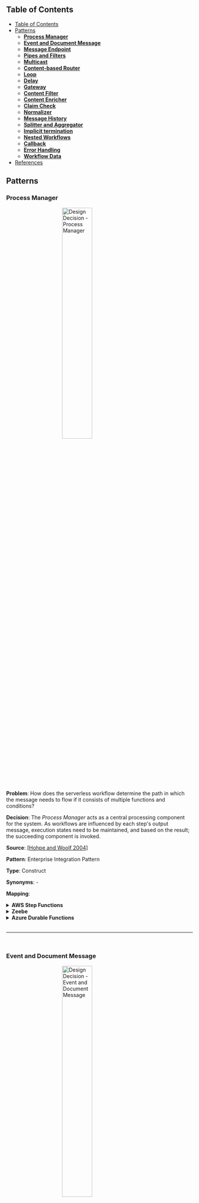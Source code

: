 <style>
img
{
    display:block;
    float:none;
    margin-left:auto;
    margin-right:auto;
    width:40%;
}

iframe
{
    width:100%;
    height:100%;
    background: whitesmoke;
}
</style>
<link href="prism.css" rel="stylesheet" />
<script src="prism.js"></script>

## Table of Contents
- [Table of Contents](#table-of-contents)
- [Patterns](#patterns)
  - [**Process Manager**](#process-manager)
  - [**Event and Document Message**](#event-and-document-message)
  - [**Message Endpoint**](#message-endpoint)
  - [**Pipes and Filters**](#pipes-and-filters)
  - [**Multicast**](#multicast)
  - [**Content-based Router**](#content-based-router)
  - [**Loop**](#loop)
  - [**Delay**](#delay)
  - [**Gateway**](#gateway)
  - [**Content Filter**](#content-filter)
  - [**Content Enricher**](#content-enricher)
  - [**Claim Check**](#claim-check)
  - [**Normalizer**](#normalizer)
  - [**Message History**](#message-history)
  - [**Splitter and Aggregator**](#splitter-and-aggregator)
  - [**Implicit termination**](#implicit-termination)
  - [**Nested Workflows**](#nested-workflows)
  - [**Callback**](#callback)
  - [**Error Handling**](#error-handling)
  - [**Workflow Data**](#workflow-data)
- [References](#references)

## Patterns

### **Process Manager**

![Design Decision - Process Manager](images/Design_decisions_process_manager.png)

**Problem**: How does the serverless workflow determine the path in which the message needs to flow if it consists of multiple functions and conditions?

**Decision**: The _Process Manager_ acts as a central processing component for the system. As workflows are influenced by each step's output message, execution states need to be maintained, and based on the result; the succeeding component is invoked.

**Source**: [[Hohpe and Woolf 2004]](#1)

**Pattern**: Enterprise Integration Pattern

**Type**: Construct

**Synonyms**: -

**Mapping**:

<details>
<summary><b>AWS Step Functions</b></summary>
<!-- <iframe src="aws_step_functions\process_manager.html"></iframe> -->
States can be orchestrated using ASF State Machine.
<br/>
<div>
    <img src="./images/aws_mapping_process_manager.png" alt="Process Manager" style="
    height: 300px;
    width: 200px;
">
</div>
<br/>
<b>ASF snippet</b>:
<br/>
<pre>
  <code>
    {
    "Comment": "ASF Template",
    "StartAt": "Function",
    "States": {
        "Function": {
        "Type": "Pass",
        "End": true
        }
    }
    }
  </code>
</pre>
</details>

<details>
<summary><b>Zeebe</b></summary>
The "Process Manager" pattern for Zeebe is the broker coordinating the various tasks in the workflow. Here the various tasks are associated with their corresponding hosted function.
<br/>
<div>
    <img src="./images/zeebe_mapping_process_manager.png" alt="Process Manager">
</div>
</details>

<details>
<summary><b>Azure Durable Functions</b></summary>
Here the message routing "Process Manager" pattern for ADF is presented. Here the various functions are orchestrated using the primary Orchestration Function.
<br/>
<div>
    <img src="./images/adf_mapping_process_manager.png" alt="Process Manager">
</div>
</details>

<br />

----

<br />

### **Event and Document Message**

![Design Decision - Event and Document Message](images/Design_decisions_event_document_message.png)

**Problem**: How can the serverless workflow and its involved functions be executed/triggered?

**Decision**: External services or clients can invoke the serverless data processing workflow by an _Event Message_. Furthermore, _Event Messages_ can be used to invoke other workflows or services. As functions are considered a black box, the _Document Message_ containing the data structure message is the most optimum choice when communicating between internal states/functions.

**Source**: [[Hohpe and Woolf 2004]](#1)

**Pattern**: Enterprise Integration Pattern

**Type**: Construct

**Synonyms**: -

**Mapping**:

<details>
<summary><b>AWS Step Functions</b></summary>
ASF can be triggered using an event message via the API Gateway<sup><a href="#1" id="1">1</a></sup>. The various states in ASF are traversed using a document message that is a JSON structured message.
<br/>
<div>
    <img src="./images/aws_mapping_event_document_message.png" alt="Event Document Message">
</div>
</details>

<details>
<summary><b>Zeebe</b></summary>
In Zeebe, the Event and Document message constructs invoke the workflow and handle the internal communication between elements, respectively. A client can invoke the intermediatory Zeebe client, which in turn invokes the BPMN 2.0 Zeebe workflow via gRPC. Internally, the workflow uses variables and JSON messages to interact with the states.
<br/>
<div>
    <img src="./images/zeebe_mapping_event_document_message.png" alt="Event Document Message">
</div>
</details>

<details>
<summary><b>Azure Durable Functions</b></summary>
In ADF, the Event message construct invokes the orchestration function, and the Document message handles the internal message communication between the functions.
<br/>
<div>
    <img src="./images/adf_mapping_event_document_message.png" alt="Event Document Message">
</div>
</details>

<br />

----

<br />

### **Message Endpoint**

![Design Decision - Message Endpoint](images/Design_decisions_event_document_message.png)

**Problem**: How are various functions in a serverless workflow connected?

**Decision**: With the _Message Endpoint_ construct, the various functions do not need to be aware of the message formats, channel, or other functions present in the serverless workflow. The functions only need to be mindful that they will receive requests, and it just needs to process and send the acknowledgment/response back to the system

**Source**: [[Hohpe and Woolf 2004]](#1)

**Pattern**: Enterprise Integration Pattern

**Type**: Construct

**Synonyms**: -

**Mapping**:

<details>
<summary><b>AWS Step Functions</b></summary>
ASF can be triggered using an event message via the API Gateway<sup><a href="#1" id="1">1</a></sup>. The various states in ASF are traversed using a document message that is a JSON structured message.
<br/>
<div>
    <img src="./images/aws_mapping_event_document_message.png" alt="Event Document Message">
</div>
</details>

<details>
<summary><b>Zeebe</b></summary>
In Zeebe, the Event and Document message constructs invoke the workflow and handle the internal communication between elements, respectively. A client can invoke the intermediatory Zeebe client, which in turn invokes the BPMN 2.0 Zeebe workflow via gRPC. Internally, the workflow uses variables and JSON messages to interact with the states.
<br/>
<div>
    <img src="./images/zeebe_mapping_event_document_message.png" alt="Event Document Message">
</div>
</details>

<details>
<summary><b>Azure Durable Functions</b></summary>
In ADF, the Event message construct invokes the orchestration function, and the Document message handles the internal message communication between the functions.
<br/>
<div>
    <img src="./images/adf_mapping_event_document_message.png" alt="Event Document Message">
</div>
</details>

<br />

----

<br />

### **Pipes and Filters**

![Design Decision - Pipes and Filters](images/Design_decisions_event_document_message.png)

**Problem**: How to decompose a task that performs complex processing into a series of separate elements that can be reused?

**Decision**: _Pipes and Filters_ help in implementing complex processing in a granular, independent, resilient and sequential manner. Moreover, the fundamental building blocks of serverless workflows are functions, and each function in the pipeline is generally responsible for small transactions making this pattern style optimum.

**Source**: [[Hohpe and Woolf 2004]](#1)

**Pattern**: Enterprise Integration Pattern

**Type**: Construct

**Synonyms**: Sequence, Sequential routing, Serial Routing

**Mapping**:

<details>
<summary><b>AWS Step Functions</b></summary>
ASF can be triggered using an event message via the API Gateway<sup><a href="#1" id="1">1</a></sup>. The various states in ASF are traversed using a document message that is a JSON structured message.
<br/>
<div>
    <img src="./images/aws_mapping_event_document_message.png" alt="Event Document Message">
</div>
</details>

<details>
<summary><b>Zeebe</b></summary>
In Zeebe, the Event and Document message constructs invoke the workflow and handle the internal communication between elements, respectively. A client can invoke the intermediatory Zeebe client, which in turn invokes the BPMN 2.0 Zeebe workflow via gRPC. Internally, the workflow uses variables and JSON messages to interact with the states.
<br/>
<div>
    <img src="./images/zeebe_mapping_event_document_message.png" alt="Event Document Message">
</div>
</details>

<details>
<summary><b>Azure Durable Functions</b></summary>
In ADF, the Event message construct invokes the orchestration function, and the Document message handles the internal message communication between the functions.
<br/>
<div>
    <img src="./images/adf_mapping_event_document_message.png" alt="Event Document Message">
</div>
</details>

<br />

----

<br />

### **Multicast**

![Design Decision - Multicast](images/Design_decisions_event_document_message.png)

**Problem**: How will the serverless workflow route the same message to several endpoints and process them differently?

**Decision**: A _Multicast_ pattern is used to model the execution of parallel flows/concurrency by sending a copy of the same message to multiple recipients without checking any conditions. Here all outgoing flows are executed at the same time.

**Source**: [[Ibsen and Anstey 2010]](#2)

**Pattern**: Enterprise Integration Pattern

**Type**: Control Flow

**Synonyms**: Parallel Split, AND-Split, Parallel Routing, Fork

**Mapping**:

<details>
<summary><b>AWS Step Functions</b></summary>
ASF can be triggered using an event message via the API Gateway<sup><a href="#1" id="1">1</a></sup>. The various states in ASF are traversed using a document message that is a JSON structured message.
<br/>
<div>
    <img src="./images/aws_mapping_event_document_message.png" alt="Event Document Message">
</div>
</details>

<details>
<summary><b>Zeebe</b></summary>
In Zeebe, the Event and Document message constructs invoke the workflow and handle the internal communication between elements, respectively. A client can invoke the intermediatory Zeebe client, which in turn invokes the BPMN 2.0 Zeebe workflow via gRPC. Internally, the workflow uses variables and JSON messages to interact with the states.
<br/>
<div>
    <img src="./images/zeebe_mapping_event_document_message.png" alt="Event Document Message">
</div>
</details>

<details>
<summary><b>Azure Durable Functions</b></summary>
In ADF, the Event message construct invokes the orchestration function, and the Document message handles the internal message communication between the functions.
<br/>
<div>
    <img src="./images/adf_mapping_event_document_message.png" alt="Event Document Message">
</div>
</details>

<br />

----

<br />

### **Content-based Router**

![Design Decision - Content-based Router](images/Design_decisions_event_document_message.png)

**Problem**: Functions must be orchestrated to adhere to a process flow to generate an error-free/desired output. How can the messages be routed to the correct workflow execution path within the workflow based on the message content?

**Decision**:  A _Content-based Router_ helps in controlling the workflow based on the message content. Each outgoing flow connected from the router corresponds to a condition, and the flow with the satisfied condition is traversed. Based on the condition, one or many flows can be traversed. In this pattern, the router examines the message content using numerous criteria like fields, values, and conditions before routing to the appropriate path.

**Source**: [[Hohpe and Woolf 2004]](#1)

**Pattern**: Enterprise Integration Pattern

**Type**: Control Flow

**Synonyms**: Exclusive Choice, XOR-Split, Conditional Routing, Switch, Decision, Selection and OR-Split

**Mapping**:

<details>
<summary><b>AWS Step Functions</b></summary>
ASF can be triggered using an event message via the API Gateway<sup><a href="#1" id="1">1</a></sup>. The various states in ASF are traversed using a document message that is a JSON structured message.
<br/>
<div>
    <img src="./images/aws_mapping_event_document_message.png" alt="Event Document Message">
</div>
</details>

<details>
<summary><b>Zeebe</b></summary>
In Zeebe, the Event and Document message constructs invoke the workflow and handle the internal communication between elements, respectively. A client can invoke the intermediatory Zeebe client, which in turn invokes the BPMN 2.0 Zeebe workflow via gRPC. Internally, the workflow uses variables and JSON messages to interact with the states.
<br/>
<div>
    <img src="./images/zeebe_mapping_event_document_message.png" alt="Event Document Message">
</div>
</details>

<details>
<summary><b>Azure Durable Functions</b></summary>
In ADF, the Event message construct invokes the orchestration function, and the Document message handles the internal message communication between the functions.
<br/>
<div>
    <img src="./images/adf_mapping_event_document_message.png" alt="Event Document Message">
</div>
</details>

<br />

----

<br />

### **Loop**

![Design Decision - Loop](images/Design_decisions_event_document_message.png)

**Problem**: In a serverless workflow, certain functions have to be executed multiple times to produce the desired outcome. How can the workflow orchestrate a function to be reused when it needs to be triggered recursively?

**Decision**:  The _Loop_ pattern is used to loop through the function multiple times

**Source**: [[Ibsen and Anstey 2010]](#2)

**Pattern**: Enterprise Integration Pattern

**Type**: Control Flow

**Synonyms**: Arbitrary Cycles, Iteration, Cycle

**Mapping**:

<details>
<summary><b>AWS Step Functions</b></summary>
ASF can be triggered using an event message via the API Gateway<sup><a href="#1" id="1">1</a></sup>. The various states in ASF are traversed using a document message that is a JSON structured message.
<br/>
<div>
    <img src="./images/aws_mapping_event_document_message.png" alt="Event Document Message">
</div>
</details>

<details>
<summary><b>Zeebe</b></summary>
In Zeebe, the Event and Document message constructs invoke the workflow and handle the internal communication between elements, respectively. A client can invoke the intermediatory Zeebe client, which in turn invokes the BPMN 2.0 Zeebe workflow via gRPC. Internally, the workflow uses variables and JSON messages to interact with the states.
<br/>
<div>
    <img src="./images/zeebe_mapping_event_document_message.png" alt="Event Document Message">
</div>
</details>

<details>
<summary><b>Azure Durable Functions</b></summary>
In ADF, the Event message construct invokes the orchestration function, and the Document message handles the internal message communication between the functions.
<br/>
<div>
    <img src="./images/adf_mapping_event_document_message.png" alt="Event Document Message">
</div>
</details>

<br />

----

<br />

### **Delay**

![Design Decision - Delay](images/Design_decisions_event_document_message.png)

**Problem**: There are situations during a workflow execution when it needs to be paused or delayed to wait for a response/acknowledgment from an external system. How can the workflow incorporate a delay or wait?

**Decision**:  The _Delay_ pattern helps in waiting or delaying a function from executing. The delay/wait can be configured by setting a time/period.

**Source**: [[Ibsen and Anstey 2010]](#2)

**Pattern**: Enterprise Integration Pattern

**Type**: Control Flow

**Synonyms**: -

**Mapping**:

<details>
<summary><b>AWS Step Functions</b></summary>
ASF can be triggered using an event message via the API Gateway<sup><a href="#1" id="1">1</a></sup>. The various states in ASF are traversed using a document message that is a JSON structured message.
<br/>
<div>
    <img src="./images/aws_mapping_event_document_message.png" alt="Event Document Message">
</div>
</details>

<details>
<summary><b>Zeebe</b></summary>
In Zeebe, the Event and Document message constructs invoke the workflow and handle the internal communication between elements, respectively. A client can invoke the intermediatory Zeebe client, which in turn invokes the BPMN 2.0 Zeebe workflow via gRPC. Internally, the workflow uses variables and JSON messages to interact with the states.
<br/>
<div>
    <img src="./images/zeebe_mapping_event_document_message.png" alt="Event Document Message">
</div>
</details>

<details>
<summary><b>Azure Durable Functions</b></summary>
In ADF, the Event message construct invokes the orchestration function, and the Document message handles the internal message communication between the functions.
<br/>
<div>
    <img src="./images/adf_mapping_event_document_message.png" alt="Event Document Message">
</div>
</details>

<br />

----

<br />

### **Gateway**

![Design Decision - Gateway](images/Design_decisions_event_document_message.png)

**Problem**: Business and operational/implementation logic must be as decoupled as possible to allow core business logic to remain simple?

**Decision**:  The ingestion and output logic need to be encapsulated in separate functions with the help of _Message Gateway_ pattern and this pattern also helps in dividing messaging-specific implementation from the business logic code.

**Source**: [[Hohpe and Woolf 2004]](#1)

**Pattern**: Enterprise Integration Pattern

**Type**: Function Specific

**Synonyms**: -

**Mapping**:

<details>
<summary><b>AWS Step Functions</b></summary>
ASF can be triggered using an event message via the API Gateway<sup><a href="#1" id="1">1</a></sup>. The various states in ASF are traversed using a document message that is a JSON structured message.
<br/>
<div>
    <img src="./images/aws_mapping_event_document_message.png" alt="Event Document Message">
</div>
</details>

<details>
<summary><b>Zeebe</b></summary>
In Zeebe, the Event and Document message constructs invoke the workflow and handle the internal communication between elements, respectively. A client can invoke the intermediatory Zeebe client, which in turn invokes the BPMN 2.0 Zeebe workflow via gRPC. Internally, the workflow uses variables and JSON messages to interact with the states.
<br/>
<div>
    <img src="./images/zeebe_mapping_event_document_message.png" alt="Event Document Message">
</div>
</details>

<details>
<summary><b>Azure Durable Functions</b></summary>
In ADF, the Event message construct invokes the orchestration function, and the Document message handles the internal message communication between the functions.
<br/>
<div>
    <img src="./images/adf_mapping_event_document_message.png" alt="Event Document Message">
</div>
</details>

<br />

----

<br />

### **Content Filter**

![Design Decision - Content Filter](images/Design_decisions_event_document_message.png)

**Problem**: How can the workflow simplify dealing with large messages and transmit only the essential data to the required functions?

**Decision**:  The _Content Filter_ pattern simplifies the structure of the messages by removing irrelevant data.

**Source**: [[Hohpe and Woolf 2004]](#1)

**Pattern**: Enterprise Integration Pattern

**Type**: Function Specific

**Synonyms**: -

**Mapping**:

<details>
<summary><b>AWS Step Functions</b></summary>
ASF can be triggered using an event message via the API Gateway<sup><a href="#1" id="1">1</a></sup>. The various states in ASF are traversed using a document message that is a JSON structured message.
<br/>
<div>
    <img src="./images/aws_mapping_event_document_message.png" alt="Event Document Message">
</div>
</details>

<details>
<summary><b>Zeebe</b></summary>
In Zeebe, the Event and Document message constructs invoke the workflow and handle the internal communication between elements, respectively. A client can invoke the intermediatory Zeebe client, which in turn invokes the BPMN 2.0 Zeebe workflow via gRPC. Internally, the workflow uses variables and JSON messages to interact with the states.
<br/>
<div>
    <img src="./images/zeebe_mapping_event_document_message.png" alt="Event Document Message">
</div>
</details>

<details>
<summary><b>Azure Durable Functions</b></summary>
In ADF, the Event message construct invokes the orchestration function, and the Document message handles the internal message communication between the functions.
<br/>
<div>
    <img src="./images/adf_mapping_event_document_message.png" alt="Event Document Message">
</div>
</details>

<br />

----

<br />

### **Content Enricher**

![Design Decision - Content Enricher](images/Design_decisions_event_document_message.png)

**Problem**: How can the workflow fetch additional data required by the functions to process the message?

**Decision**:  The _Content Enricher_ pattern accesses external data source and augments the original message with the missing information.

**Source**: [[Hohpe and Woolf 2004]](#1)

**Pattern**: Enterprise Integration Pattern

**Type**: Function Specific

**Synonyms**: -

**Mapping**:

<details>
<summary><b>AWS Step Functions</b></summary>
ASF can be triggered using an event message via the API Gateway<sup><a href="#1" id="1">1</a></sup>. The various states in ASF are traversed using a document message that is a JSON structured message.
<br/>
<div>
    <img src="./images/aws_mapping_event_document_message.png" alt="Event Document Message">
</div>
</details>

<details>
<summary><b>Zeebe</b></summary>
In Zeebe, the Event and Document message constructs invoke the workflow and handle the internal communication between elements, respectively. A client can invoke the intermediatory Zeebe client, which in turn invokes the BPMN 2.0 Zeebe workflow via gRPC. Internally, the workflow uses variables and JSON messages to interact with the states.
<br/>
<div>
    <img src="./images/zeebe_mapping_event_document_message.png" alt="Event Document Message">
</div>
</details>

<details>
<summary><b>Azure Durable Functions</b></summary>
In ADF, the Event message construct invokes the orchestration function, and the Document message handles the internal message communication between the functions.
<br/>
<div>
    <img src="./images/adf_mapping_event_document_message.png" alt="Event Document Message">
</div>
</details>

<br />

----

<br />

### **Claim Check**

![Design Decision - Claim Check](images/Design_decisions_event_document_message.png)

**Problem**: Functions that pass large payloads of data within the workflow can be terminated due to size limitations. How will the communication between functions be handled when large messages need to be passed within the workflow?

**Decision**:  Large fields are temporarily filtered in the source function and enriched in the destination function using the _Claim Check_ pattern. The payload is stored in a persistent store, and a _Claim Check_ is passed to the target component. Internally, _Claim Check_ uses the _Content Filter_ and _Content Enricher_ pattern. The _Content Filter_ pattern removes insignificant data from an output message leaving only essential information, thus simplifying its structure. The target function then uses the _Content Enricher_ pattern to augment the received message with the missing information, usually with the help of an external data source.

**Source**: [[Hohpe and Woolf 2004]](#1)

**Pattern**: Enterprise Integration Pattern

**Type**: Function Specific

**Synonyms**: -

**Mapping**:

<details>
<summary><b>AWS Step Functions</b></summary>
ASF can be triggered using an event message via the API Gateway<sup><a href="#1" id="1">1</a></sup>. The various states in ASF are traversed using a document message that is a JSON structured message.
<br/>
<div>
    <img src="./images/aws_mapping_event_document_message.png" alt="Event Document Message">
</div>
</details>

<details>
<summary><b>Zeebe</b></summary>
In Zeebe, the Event and Document message constructs invoke the workflow and handle the internal communication between elements, respectively. A client can invoke the intermediatory Zeebe client, which in turn invokes the BPMN 2.0 Zeebe workflow via gRPC. Internally, the workflow uses variables and JSON messages to interact with the states.
<br/>
<div>
    <img src="./images/zeebe_mapping_event_document_message.png" alt="Event Document Message">
</div>
</details>

<details>
<summary><b>Azure Durable Functions</b></summary>
In ADF, the Event message construct invokes the orchestration function, and the Document message handles the internal message communication between the functions.
<br/>
<div>
    <img src="./images/adf_mapping_event_document_message.png" alt="Event Document Message">
</div>
</details>

<br />

----

<br />

### **Normalizer**

![Design Decision - Normalizer](images/Design_decisions_event_document_message.png)

**Problem**: How can the output from each terminal function in the workflow branches be normalized, which otherwise would require having an additional normalization function?

**Decision**:  The _Normalizer_ pattern helps solve this problem by ensuring that the messages produced from any branch confirm with a standard format that is understandable by the recipient component. In this pattern, each message is passed through a custom message translator so that the resulting messages match a standard format. Hence this pattern helps in preventing the creation and invoking of additional functions to handle this scenario.

**Source**: [[Hohpe and Woolf 2004]](#1)

**Pattern**: Enterprise Integration Pattern

**Type**: Function Specific

**Synonyms**: -

**Mapping**:

<details>
<summary><b>AWS Step Functions</b></summary>
ASF can be triggered using an event message via the API Gateway<sup><a href="#1" id="1">1</a></sup>. The various states in ASF are traversed using a document message that is a JSON structured message.
<br/>
<div>
    <img src="./images/aws_mapping_event_document_message.png" alt="Event Document Message">
</div>
</details>

<details>
<summary><b>Zeebe</b></summary>
In Zeebe, the Event and Document message constructs invoke the workflow and handle the internal communication between elements, respectively. A client can invoke the intermediatory Zeebe client, which in turn invokes the BPMN 2.0 Zeebe workflow via gRPC. Internally, the workflow uses variables and JSON messages to interact with the states.
<br/>
<div>
    <img src="./images/zeebe_mapping_event_document_message.png" alt="Event Document Message">
</div>
</details>

<details>
<summary><b>Azure Durable Functions</b></summary>
In ADF, the Event message construct invokes the orchestration function, and the Document message handles the internal message communication between the functions.
<br/>
<div>
    <img src="./images/adf_mapping_event_document_message.png" alt="Event Document Message">
</div>
</details>

<br />

----

<br />

### **Message History**

![Design Decision - Message History](images/Design_decisions_event_document_message.png)

**Problem**: How can we effectively analyze and debug the flow of messages in a loosely coupled and granular system?

**Decision**:  The primary purpose of employing a serverless paradigm is to build loosely coupled and granular systems. However, building such systems induces the complexity of debugging and traceability as it is not intuitively possible to comprehend the flow of the message. This problem can be solved using the _Message History_ pattern, in which the system maintains the history of the message. Thus when a message fails to be processed in the system, the developer can trace back the steps and provide instant feedback and solution.

**Source**: [[Hohpe and Woolf 2004]](#1)

**Pattern**: Enterprise Integration Pattern

**Type**: Function Specific

**Synonyms**: -

**Mapping**:

<details>
<summary><b>AWS Step Functions</b></summary>
ASF can be triggered using an event message via the API Gateway<sup><a href="#1" id="1">1</a></sup>. The various states in ASF are traversed using a document message that is a JSON structured message.
<br/>
<div>
    <img src="./images/aws_mapping_event_document_message.png" alt="Event Document Message">
</div>
</details>

<details>
<summary><b>Zeebe</b></summary>
In Zeebe, the Event and Document message constructs invoke the workflow and handle the internal communication between elements, respectively. A client can invoke the intermediatory Zeebe client, which in turn invokes the BPMN 2.0 Zeebe workflow via gRPC. Internally, the workflow uses variables and JSON messages to interact with the states.
<br/>
<div>
    <img src="./images/zeebe_mapping_event_document_message.png" alt="Event Document Message">
</div>
</details>

<details>
<summary><b>Azure Durable Functions</b></summary>
In ADF, the Event message construct invokes the orchestration function, and the Document message handles the internal message communication between the functions.
<br/>
<div>
    <img src="./images/adf_mapping_event_document_message.png" alt="Event Document Message">
</div>
</details>

<br />

----

<br />

### **Splitter and Aggregator**

![Design Decision - Splitter and Aggregator](images/Design_decisions_event_document_message.png)

**Problem**: How can the serverless workflow process multiple homogeneous records concurrently that are part of a single payload?

**Decision**:  A _Splitter_ pattern helps split a single message into a sequence of sub-messages that can be processed individually. Likewise, the _Aggregator_ pattern performs the contrary by collecting a complete set of related messages. Combining the two patterns simulates the MapReduce<sup><a href="#2" id="2">2</a></sup> implementation, which can be used to split the array payload into smaller chunks that be processed in a parallel fashion and, more importantly, avoid payload limit issues.

**Source**: [[Hohpe and Woolf 2004]](#1)

**Pattern**: Enterprise Integration Pattern

**Type**: Function Specific

**Synonyms**: Fan-out, Fan-in

**Mapping**:

<details>
<summary><b>AWS Step Functions</b></summary>
ASF can be triggered using an event message via the API Gateway<sup><a href="#1" id="1">1</a></sup>. The various states in ASF are traversed using a document message that is a JSON structured message.
<br/>
<div>
    <img src="./images/aws_mapping_event_document_message.png" alt="Event Document Message">
</div>
</details>

<details>
<summary><b>Zeebe</b></summary>
In Zeebe, the Event and Document message constructs invoke the workflow and handle the internal communication between elements, respectively. A client can invoke the intermediatory Zeebe client, which in turn invokes the BPMN 2.0 Zeebe workflow via gRPC. Internally, the workflow uses variables and JSON messages to interact with the states.
<br/>
<div>
    <img src="./images/zeebe_mapping_event_document_message.png" alt="Event Document Message">
</div>
</details>

<details>
<summary><b>Azure Durable Functions</b></summary>
In ADF, the Event message construct invokes the orchestration function, and the Document message handles the internal message communication between the functions.
<br/>
<div>
    <img src="./images/adf_mapping_event_document_message.png" alt="Event Document Message">
</div>
</details>

<br />

----

<br />

### **Implicit termination**

![Design Decision - Implicit termination](images/Design_decisions_event_document_message.png)

**Problem**: How to terminate the workflow when no execution steps are remaining?

**Decision**:  The _Implicit Termination_ pattern states that if there is no task to be performed, stop the workflow

**Source**: [[Russell et al. 2006a]](#3), [[van der Aalst et al. 2003]](#4)

**Pattern**: Workflow Control-Flow Pattern

**Type**: Control Flow

**Synonyms**: -

**Mapping**:

<details>
<summary><b>AWS Step Functions</b></summary>
ASF can be triggered using an event message via the API Gateway<sup><a href="#1" id="1">1</a></sup>. The various states in ASF are traversed using a document message that is a JSON structured message.
<br/>
<div>
    <img src="./images/aws_mapping_event_document_message.png" alt="Event Document Message">
</div>
</details>

<details>
<summary><b>Zeebe</b></summary>
In Zeebe, the Event and Document message constructs invoke the workflow and handle the internal communication between elements, respectively. A client can invoke the intermediatory Zeebe client, which in turn invokes the BPMN 2.0 Zeebe workflow via gRPC. Internally, the workflow uses variables and JSON messages to interact with the states.
<br/>
<div>
    <img src="./images/zeebe_mapping_event_document_message.png" alt="Event Document Message">
</div>
</details>

<details>
<summary><b>Azure Durable Functions</b></summary>
In ADF, the Event message construct invokes the orchestration function, and the Document message handles the internal message communication between the functions.
<br/>
<div>
    <img src="./images/adf_mapping_event_document_message.png" alt="Event Document Message">
</div>
</details>

<br />

----

<br />

### **Nested Workflows**

![Design Decision - Nested Workflows](images/Design_decisions_event_document_message.png)

**Problem**: If some tasks are alike, how do we abstract and represent them as a hierarchical and reusable model?

**Decision**:  _Nested Workflows_ patterns help facilitate reusable workflows, abstracting complex logic, effective communication, and hierarchical and modular modeling.

**Source**: [[Russell et al. 2006a]](#3), [[van der Aalst et al. 2003]](#4)

**Pattern**: Workflow Control-Flow Pattern

**Type**: Control Flow

**Synonyms**: Sub-workflow

**Mapping**:

<details>
<summary><b>AWS Step Functions</b></summary>
ASF can be triggered using an event message via the API Gateway<sup><a href="#1" id="1">1</a></sup>. The various states in ASF are traversed using a document message that is a JSON structured message.
<br/>
<div>
    <img src="./images/aws_mapping_event_document_message.png" alt="Event Document Message">
</div>
</details>

<details>
<summary><b>Zeebe</b></summary>
In Zeebe, the Event and Document message constructs invoke the workflow and handle the internal communication between elements, respectively. A client can invoke the intermediatory Zeebe client, which in turn invokes the BPMN 2.0 Zeebe workflow via gRPC. Internally, the workflow uses variables and JSON messages to interact with the states.
<br/>
<div>
    <img src="./images/zeebe_mapping_event_document_message.png" alt="Event Document Message">
</div>
</details>

<details>
<summary><b>Azure Durable Functions</b></summary>
In ADF, the Event message construct invokes the orchestration function, and the Document message handles the internal message communication between the functions.
<br/>
<div>
    <img src="./images/adf_mapping_event_document_message.png" alt="Event Document Message">
</div>
</details>

<br />

----

<br />

### **Callback**

![Design Decision - Callback](images/Design_decisions_event_document_message.png)

**Problem**: How can the serverless workflow handle external invocations from a service or a human-performed activity?

**Decision**:  In the _Callback_ pattern, the workflow pauses execution and waits until an appropriate response is received to proceed with the execution. These tasks can be human, service, or some response from an external process.

**Source**: [[Russell et al. 2006a]](#3), [[van der Aalst et al. 2003]](#4)

**Pattern**: Workflow Control-Flow Pattern

**Type**: Control Flow / Function Specific

**Synonyms**: -

**Mapping**:

<details>
<summary><b>AWS Step Functions</b></summary>
ASF can be triggered using an event message via the API Gateway<sup><a href="#1" id="1">1</a></sup>. The various states in ASF are traversed using a document message that is a JSON structured message.
<br/>
<div>
    <img src="./images/aws_mapping_event_document_message.png" alt="Event Document Message">
</div>
</details>

<details>
<summary><b>Zeebe</b></summary>
In Zeebe, the Event and Document message constructs invoke the workflow and handle the internal communication between elements, respectively. A client can invoke the intermediatory Zeebe client, which in turn invokes the BPMN 2.0 Zeebe workflow via gRPC. Internally, the workflow uses variables and JSON messages to interact with the states.
<br/>
<div>
    <img src="./images/zeebe_mapping_event_document_message.png" alt="Event Document Message">
</div>
</details>

<details>
<summary><b>Azure Durable Functions</b></summary>
In ADF, the Event message construct invokes the orchestration function, and the Document message handles the internal message communication between the functions.
<br/>
<div>
    <img src="./images/adf_mapping_event_document_message.png" alt="Event Document Message">
</div>
</details>

<br />

----

<br />

### **Error Handling**

![Design Decision - Error Handling](images/Design_decisions_event_document_message.png)

**Problem**: How can the system handle error exceptions that might occur in the workflow and manage them gracefully?

**Decision**:  The _Error Handling_ pattern helps handle exceptions due to abnormal input or conditions and can retry the processing when needed.

**Source**: [[Russell et al. 2006a]](#3)

**Pattern**: Workflow Control-Flow Pattern

**Type**: Control Flow / Function Specific

**Synonyms**: -

**Mapping**:

<details>
<summary><b>AWS Step Functions</b></summary>
ASF can be triggered using an event message via the API Gateway<sup><a href="#1" id="1">1</a></sup>. The various states in ASF are traversed using a document message that is a JSON structured message.
<br/>
<div>
    <img src="./images/aws_mapping_event_document_message.png" alt="Event Document Message">
</div>
</details>

<details>
<summary><b>Zeebe</b></summary>
In Zeebe, the Event and Document message constructs invoke the workflow and handle the internal communication between elements, respectively. A client can invoke the intermediatory Zeebe client, which in turn invokes the BPMN 2.0 Zeebe workflow via gRPC. Internally, the workflow uses variables and JSON messages to interact with the states.
<br/>
<div>
    <img src="./images/zeebe_mapping_event_document_message.png" alt="Event Document Message">
</div>
</details>

<details>
<summary><b>Azure Durable Functions</b></summary>
In ADF, the Event message construct invokes the orchestration function, and the Document message handles the internal message communication between the functions.
<br/>
<pre>
  <code class="language-javascript">

    const df = require("durable-functions");

    module.exports = df.orchestrator(function* (context) {
        try {
            const function1 = yield context.df.callActivity("function1", context.df.getInput())
            return function1;
        }
        catch (error) {
            console.error(error)
        }
    });
  </code>
</pre>
</details>

<br />

----

<br />

### **Workflow Data**

![Design Decision - Workflow Data](images/Design_decisions_event_document_message.png)

**Problem**:

- Sharing external and internal dependencies so that code duplication can be kept to the bare minimum and prevent maintainability issues.
- Reduce the size of your deployment package.
- Ensure the usage of common versions of dependencies/data between various components.

**Decision**:  The _Workflow Data_ pattern states that the data required for the whole workflow will be available to all functions. In this pattern, the shared libraries and packages are placed under the appropriate directory or vendor-specific offerings.

**Source**: [[Russell et al. 2005]](#5)

**Pattern**: Workflow Data Pattern

**Type**: Function Specific

**Synonyms**: -

**Mapping**:

<details>
<summary><b>AWS Step Functions</b></summary>
ASF can be triggered using an event message via the API Gateway<sup><a href="#1" id="1">1</a></sup>. The various states in ASF are traversed using a document message that is a JSON structured message.
<br/>
<div>
    <img src="./images/aws_mapping_event_document_message.png" alt="Event Document Message">
</div>
</details>

<details>
<summary><b>Zeebe</b></summary>
In Zeebe, the Event and Document message constructs invoke the workflow and handle the internal communication between elements, respectively. A client can invoke the intermediatory Zeebe client, which in turn invokes the BPMN 2.0 Zeebe workflow via gRPC. Internally, the workflow uses variables and JSON messages to interact with the states.
<br/>
<div>
    <img src="./images/zeebe_mapping_event_document_message.png" alt="Event Document Message">
</div>
</details>

<details>
<summary><b>Azure Durable Functions</b></summary>
The Workflow Data pattern is function-specific, and sharing utilities, libraries, and helper code can be done by placing all these compiled files in a folder at the root level of the functions.
<br/>
<div>
    <img src="./images/azure_mapping_workflow_data.png" alt="Workflow Data">
</div>
</details>

<br />

----

<br />

## References

<a id="1">[Hohpe and Woolf 2004]</a>
Hohpe, G. and Woolf, B., 2004. Enterprise integration patterns: Designing, building, and deploying messaging solutions. Addison-Wesley Professional.

<a id="2">[Ibsen and Anstey 2010]</a>
Ibsen, C. and Anstey, J., 2018. Camel in action. Simon and Schuster.

<a id="3">[Russell et al. 2006a]</a>
Russell, N., Ter Hofstede, A.H., Van Der Aalst, W.M. and Mulyar, N., 2006. Workflow control-flow patterns: A revised view. BPM Center Report BPM-06-22, BPMcenter. org, pp.06-22.

<a id="4">[van der Aalst et al. 2003]</a>
van Der Aalst, W.M., Ter Hofstede, A.H., Kiepuszewski, B. and Barros, A.P., 2003. Workflow patterns. Distributed and parallel databases, 14(1), pp.5-51.

<a id="5">[Russell et al. 2005]</a>
Russell, N., Ter Hofstede, A.H., Edmond, D. and Van der Aalst, W.M., 2005, October. Workflow data patterns: Identification, representation and tool support. In International Conference on Conceptual Modeling (pp. 353-368). Springer, Berlin, Heidelberg.


***
<sup id="1"><a href="https://aws.amazon.com/api-gateway" title="AWS API Gateway">1. https://aws.amazon.com/api-gateway</a></sup>

<sup id="2"><a href="https://en.wikipedia.org/wiki/MapReduce" title="MapReduce">2. https://en.wikipedia.org/wiki/MapReduce</a></sup>